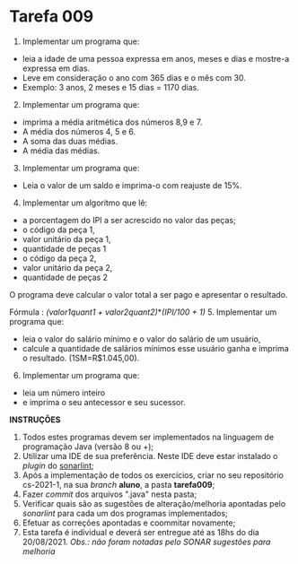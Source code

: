 # Tarefa 009

1. Implementar um programa que:
  * leia a idade de uma pessoa expressa em anos, meses e dias e mostre-a expressa em dias.
  * Leve em consideração o ano com 365 dias e o mês com 30.
  * Exemplo: 3 anos, 2 meses e 15 dias = 1170 dias.
2. Implementar um programa que:
  * imprima a média aritmética dos números 8,9 e 7.
  * A média dos números 4, 5 e 6.
  * A soma das duas médias.
  * A média das médias.
3. Implementar um programa que:
  * Leia o valor de um saldo e imprima-o com reajuste de 15%.
4. Implementar um algoritmo que lê:
  * a porcentagem do IPI a ser acrescido no valor das peças;
  * o código da peça 1,
  * valor unitário da peça 1,
  * quantidade de peças 1
  * o código da peça 2,
  * valor unitário da peça 2,
  * quantidade de peças 2

  O programa deve calcular o valor total a ser pago e apresentar o resultado.

  Fórmula : _(valor1*quant1 + valor2*quant2)_*_(IPI/100 + 1)_
5. Implementar um programa que:
  * leia o valor do salário mínimo e o valor do salário de um usuário,
  * calcule a quantidade de salários mínimos esse usuário ganha e imprima o resultado. (1SM=R$1.045,00).
6. Implementar um programa que:
  * leia um número inteiro
  * e imprima o seu antecessor e seu sucessor.

**INSTRUÇÕES**
1. Todos estes programas devem ser implementados na linguagem de programação Java (versão 8 ou +);
2. Utilizar uma IDE de sua preferência. Neste IDE deve estar instalado o _plugin_ do [sonarlint](https://www.sonarlint.org/);
3. Após a implementação de todos os exercícios, criar no seu repositório cs-2021-1, na sua _branch_ **aluno**, a pasta **tarefa009**;
4. Fazer _commit_ dos arquivos ".java" nesta pasta;
5. Verificar quais são as sugestões de alteração/melhoria apontadas pelo _sonarlint_ para cada um dos programas implementados;
6. Efetuar as correções apontadas e coommitar novamente;
7. Esta tarefa é individual e deverá ser entregue até as 18hs do dia 20/08/2021.
*Obs.: não foram notadas pelo SONAR sugestões para melhoria*